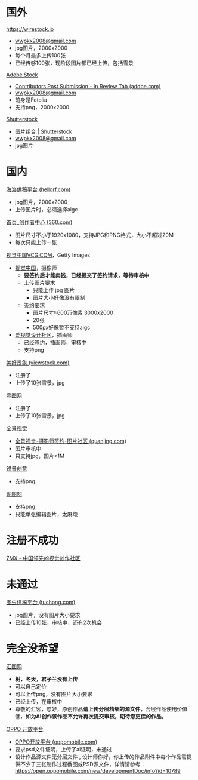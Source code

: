 # 国外
https://wirestock.io
- wwpkx2008@gmail.com
-  jpg图片，2000x2000
- 每个月最多上传100张
- 已经传够100张，现阶段图片都已经上传，包括雪景

[Adobe Stock](https://stock.adobe.com/ca/)
- [Contributors Post Submission - In Review Tab (adobe.com)](https://contributor.stock.adobe.com/ca/uploads/review)
- wwpkx2008@gmail.com
- 前身是Fotolia
- 支持png，2000x2000

[Shutterstock](https://submit.shutterstock.com/zh/dashboard)
- [图片组合 | Shutterstock](https://submit.shutterstock.com/zh/portfolio/pending/photo)
- wwpkx2008@gmail.com
- jpg图片

# 国内
[海洛供稿平台 (hellorf.com)](https://contributor.hellorf.com/home)
- jpg图片，2000x2000
- 上传图片时，必须选择aigc

[首页_创作者中心 (360.com)](https://creative.360.com/creative/dashboard)
- 图片尺寸不小于1920x1080，支持JPG和PNG格式，大小不超过20M
- 每次只能上传一张

[视觉中国VCG.COM](https://www.vcg.com/)，Getty Images
- [视觉中国](https://500px.com.cn/wwpkx)，摄像师
	- **要签约后才能卖钱，已经提交了签约请求，等待审核中**
	- 上传图片要求
		- 只能上传 jpg 图片
		- 图片大小好像没有限制
	- 签约要求
		- 图片尺寸≥600万像素 3000x2000
		- 20张
		- 500px好像暂不支持aigc
- [爱视觉设计社区](https://ishijue.com/n/m/home)，插画师
	- 已经签约，插画师，审核中
	- 支持png

[美好景象 (viewstock.com)](https://viewstock.com/)
- 注册了
- 上传了10张雪景，jpg

[壹图网](https://www.1tu.com/)
- 注册了
- 上传了10张雪景，jpg

[全景视觉](https://www.quanjing.com/)
- [全景视觉-摄影师签约-图片社区 (quanjing.com)](https://s.quanjing.com/Home)
- 图片审核中
- 只支持jpg，图片>1M

[锐景创意](https://originoo.com/)
- 支持png

[昵图网](https://www.nipic.com/)
- 支持png
- 只能单张编辑图片，太麻烦


# 注册不成功
[7MX - 中国领先的视觉创作社区](https://7mx.com/)

# 未通过
[图虫供稿平台 (tuchong.com)](https://contributor.tuchong.com/pr?redirect_uri=%2F)
- jpg图片，没有图片大小要求
- 已经上传10张，审核中，还有2次机会

# 完全没希望
[汇图网](https://user.huitu.com/v1/pic/picupload/)
- **树，冬天，君子兰没有上传**
- 可以自己定价
- 可以上传png，没有图片大小要求
- 已经上传，在审核中
- 尊敬的汇客，您好，原创作品**请上传分层精细的源文件**，合层作品使用价值低，**如为AI创作该作品不允许再次提交审核，期待您更佳的作品。**

[OPPO 开放平台](https://open.oppomobile.com/new/corporatePayment/enterpriseInfomationValidation)
- [OPPO开放平台 (oppomobile.com)](https://open.oppomobile.com/theme/index/#/theme/source/list-source)
-  要求psd文件证明，上传了ai证明，未通过
- 设计作品源文件无分层文件 , 设计师你好，你上传的作品附件中每个作品需提供不少于三张制作过程截图或PSD源文件，详情请参考：https://open.oppomobile.com/new/developmentDoc/info?id=10789